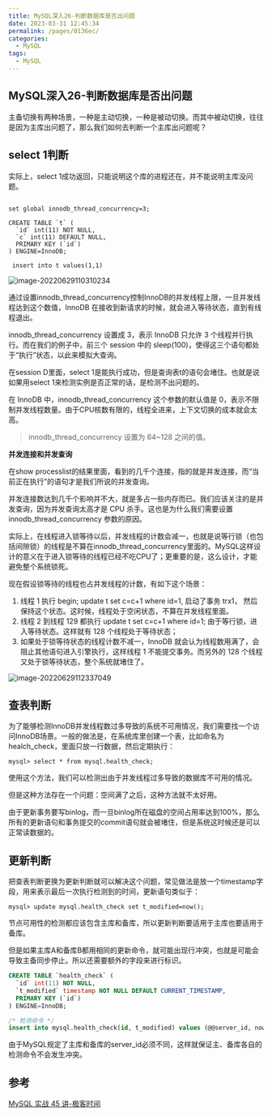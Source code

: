 ```yaml
---
title: MySQL深入26-判断数据库是否出问题
date: 2023-03-31 12:45:34
permalink: /pages/0136ec/
categories: 
  - MySQL
tags: 
  - MySQL
---
```

## MySQL深入26-判断数据库是否出问题

主备切换有两种场景，一种是主动切换，一种是被动切换。而其中被动切换，往往是因为主库出问题了，那么我们如何去判断一个主库出问题呢？

## select 1判断

实际上，select 1成功返回，只能说明这个库的进程还在，并不能说明主库没问题。

```

set global innodb_thread_concurrency=3;

CREATE TABLE `t` (
  `id` int(11) NOT NULL,
  `c` int(11) DEFAULT NULL,
  PRIMARY KEY (`id`)
) ENGINE=InnoDB;

 insert into t values(1,1)
```

![image-20220629110310234](https://blog-1300853183.cos.ap-chengdu.myqcloud.com/img/image-20220629110310234.png)

通过设置innodb_thread_concurrency控制InnoDB的并发线程上限，一旦并发线程达到这个数值，InnoDB 在接收到新请求的时候，就会进入等待状态，直到有线程退出。

innodb_thread_concurrency 设置成 3，表示 InnoDB 只允许 3 个线程并行执行。而在我们的例子中，前三个 session 中的 sleep(100)，使得这三个语句都处于“执行”状态，以此来模拟大查询。

在session D里面，select 1是能执行成功，但是查询表t的语句会堵住。也就是说如果用select 1来检测实例是否正常的话，是检测不出问题的。

在 InnoDB 中，innodb_thread_concurrency 这个参数的默认值是 0，表示不限制并发线程数量。由于CPU核数有限的，线程全进来，上下文切换的成本就会太高。

> innodb_thread_concurrency 设置为 64~128 之间的值。

**并发连接和并发查询**

在show processlist的结果里面，看到的几千个连接，指的就是并发连接，而“当前正在执行”的语句才是我们所说的并发查询。

并发连接数达到几千个影响并不大，就是多占一些内存而已。我们应该关注的是并发查询，因为并发查询太高才是 CPU 杀手。这也是为什么我们需要设置 innodb_thread_concurrency 参数的原因。

实际上，在线程进入锁等待以后，并发线程的计数会减一，也就是说等行锁（也包括间隙锁）的线程是不算在innodb_thread_concurrency里面的。MySQL这样设计的意义在于进入锁等待的线程已经不吃CPU了；更重要的是，这么设计，才能避免整个系统锁死。

现在假设锁等待的线程也占并发线程的计数，有如下这个场景：

1. 线程 1 执行 begin; update t set c=c+1 where id=1, 启动了事务 trx1， 然后保持这个状态。这时候，线程处于空闲状态，不算在并发线程里面。
2. 线程 2 到线程 129 都执行 update t set c=c+1 where id=1; 由于等行锁，进入等待状态。这样就有 128 个线程处于等待状态；
3. 如果处于锁等待状态的线程计数不减一，InnoDB 就会认为线程数用满了，会阻止其他语句进入引擎执行，这样线程 1 不能提交事务。而另外的 128 个线程又处于锁等待状态，整个系统就堵住了。

![image-20220629112337049](https://blog-1300853183.cos.ap-chengdu.myqcloud.com/img/image-20220629112337049.png)

## 查表判断

为了能够检测InnoDB并发线程数过多导致的系统不可用情况，我们需要找一个访问InnoDB场景。一般的做法是，在系统库里创建一个表，比如命名为healch_check，里面只放一行数据，然后定期执行：

```
mysql> select * from mysql.health_check; 
```

使用这个方法，我们可以检测出由于并发线程过多导致的数据库不可用的情况。

但是这种方法存在一个问题：空间满了之后，这种方法就不太好用。

由于更新事务要写binlog，而一旦binlog所在磁盘的空间占用率达到100%，那么所有的更新语句和事务提交的commit语句就会被堵住，但是系统这时候还是可以正常读数据的。

## 更新判断

把查表判断更换为更新判断就可以解决这个问题，常见做法是放一个timestamp字段，用来表示最后一次执行检测到的时间，更新语句类似于：

```
mysql> update mysql.health_check set t_modified=now();
```

节点可用性的检测都应该包含主库和备库，所以更新判断要适用于主库也要适用于备库。

但是如果主库A和备库B都用相同的更新命令，就可能出现行冲突，也就是可能会导致主备同步停止。所以还需要额外的字段来进行标识。

```sql
CREATE TABLE `health_check` (
  `id` int(11) NOT NULL,
  `t_modified` timestamp NOT NULL DEFAULT CURRENT_TIMESTAMP,
  PRIMARY KEY (`id`)
) ENGINE=InnoDB;

/* 检测命令 */
insert into mysql.health_check(id, t_modified) values (@@server_id, now()) on duplicate key update t_modified=now();
```

由于MySQL规定了主库和备库的server_id必须不同，这样就保证主、备库各自的检测命令不会发生冲突。

## 参考

[MySQL 实战 45 讲-极客时间](https://time.geekbang.org/column/intro/100020801?tab=catalog)